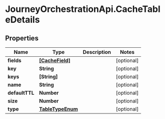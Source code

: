 # JourneyOrchestrationApi.CacheTableDetails

## Properties

Name | Type | Description | Notes
------------ | ------------- | ------------- | -------------
**fields** | [**[CacheField]**](CacheField.md) |  | [optional] 
**key** | **String** |  | [optional] 
**keys** | **[String]** |  | [optional] 
**name** | **String** |  | [optional] 
**defaultTTL** | **Number** |  | [optional] 
**size** | **Number** |  | [optional] 
**type** | [**TableTypeEnum**](TableTypeEnum.md) |  | [optional] 


